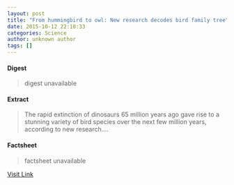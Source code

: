 ```yaml
---
layout: post
title: "From hummingbird to owl: New research decodes bird family tree"
date: 2015-10-12 22:10:33
categories: Science
author: unknown author
tags: []
---
```



#### Digest
>digest unavailable

#### Extract
>The rapid extinction of dinosaurs 65 million years ago gave rise to a stunning variety of bird species over the next few million years, according to new research....

#### Factsheet
>factsheet unavailable

[Visit Link](http://www.sciencedaily.com/releases/2015/10/151012181033.htm)


